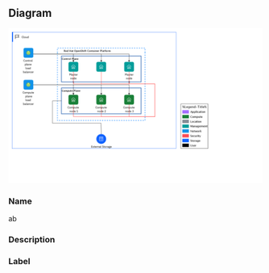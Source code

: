 
## Diagram

![ab](../img/miscdiagram_38y8ionH5TY_B18mG8_Wo.png)

### Name


ab


### Description




### Label




